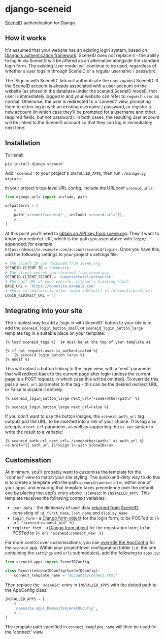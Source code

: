 django-sceneid
==============

[SceneID](https://id.scene.org/) authentication for Django

How it works
------------

It's assumed that your website has an existing login system, based on [Django's authentication framework](https://docs.djangoproject.com/en/stable/topics/auth/). SceneID does not replace it - the ability to log in via SceneID will be offered as an alternative alongside the standard login form. The existing User model will continue to be used, regardless of whether a user logs in through SceneID or a regular username / password.

The 'Sign in with SceneID' link will authenticate the user against SceneID. If the SceneID account is already associated with a user account on the website (as stored in the database under the sceneid.SceneID model), that user is immediately logged in and your website can refer to `request.user` as normal. Otherwise, the user is redirected to a 'connect' view, prompting them to either log in with an existing username / password, or register a new account (in which case they'll be prompted for a username and other required fields, but not password). In both cases, the resulting user account will be linked to the SceneID account so that they can log in immediately next time.

Installation
------------

To install:

```shell
pip install django-sceneid
```

Add `'sceneid'` to your project's `INSTALLED_APPS`, then run `./manage.py migrate`.

In your project's top-level URL config, include the URLconf `sceneid.urls`:

```python
from django.urls import include, path

urlpatterns = [
    # ...
    path('account/sceneid/', include('sceneid.urls')),
    # ...
]
```

At this point you'll need to [obtain an API key from scene.org](https://id.scene.org/docs/#api-keys). They'll want to know your redirect URI, which is the path you used above with `login/` appended; for example `https://demosite.example.com/account/sceneid/login/`. Once you have this, add the following settings to your project's settings file:

```python
# The client ID you received from scene.org
SCENEID_CLIENT_ID = 'demosite'
# The client secret you received from scene.org
SCENEID_CLIENT_SECRET = 'supersecretclientsecret'
# The root URL of your website, without a trailing slash
BASE_URL = 'https://demosite.example.com'
# Where to redirect to after login (defaults to /accounts/profile/)
LOGIN_REDIRECT_URL = '/'
```

Integrating into your site
--------------------------

The simplest way to add a 'sign in with SceneID' button to your site is to add the `sceneid_login_button_small` or `sceneid_login_button_large` template tag in a suitable place on your template:

```html+django
{% load sceneid_tags %}  {# must be at the top of your template #}

{% if not request.user.is_authenticated %}
    {% sceneid_login_button_large %}
{% endif %}
```

This will output a button linking to the login view, with a 'next' parameter that will redirect back to the current page after login (unless the current page is a POST request, in which case this will be omitted). To override this, pass a `next_url` parameter to the tag - this can be the desired redirect URL, or False to disable it entirely.

```html+django
{% sceneid_login_button_large next_url='/some/other/path/' %}

{% sceneid_login_button_large next_url=False %}
```

If you don't want to use the button images, the `sceneid_auth_url` tag outputs just the URL, to be inserted into a link of your choice. This tag also accepts a `next_url` parameter, as well as supporting the `as var` syntax to write the result to a variable:

```html+django
{% sceneid_auth_url next_url='/some/other/path/' as auth_url %}
<a href="{{ auth_url }}">Sign in with SceneID</a>
```

Customisation
-------------

At minimum, you'll probably want to customise the template for the 'connect' view to match your site styling. The quick-and-dirty way to do this is to create a template with the path `sceneid/connect.html` within one of your apps, and ensuring that template takes precedence over the default one by placing that app's entry above `'sceneid'`in `INSTALLED_APPS`. This template receives the following context variables:

* `user_data` - the dictionary of user data [returned from SceneID](https://id.scene.org/docs/#cmd-me), consisting of `id`, `first_name`, `last_name` and `display_name`
* `login_form` - a [Django form object](https://docs.djangoproject.com/en/stable/topics/forms/#the-template) for the login form, to be POSTed to `{% url 'sceneid:connect_old' %}`
* `register_form` - a [Django form object](https://docs.djangoproject.com/en/stable/topics/forms/#the-template) for the registration form, to be POSTed to `{% url 'sceneid:connect_new' %}`

For more control over customisations, you can [override the AppConfig](https://docs.djangoproject.com/en/stable/ref/applications/#for-application-users) for the `sceneid` app. Within your project-level configuration folder (i.e. the one containing the `settings` and `urls` submodules), add the following to `apps.py`:

```python
from sceneid.apps import SceneIDConfig

class DemositeSceneIDConfig(SceneIDConfig):
    connect_template_name = 'accounts/connect.html'
```

Then replace the `'sceneid'` entry in `INSTALLED_APPS` with the dotted path to the AppConfig class:

```python
INSTALLED_APPS = [
    # ...
    'demosite.apps.DemositeSceneIDConfig',
    # ...
]
```

The template path specified in `connect_template_name` will then be used for the 'connect' view.
